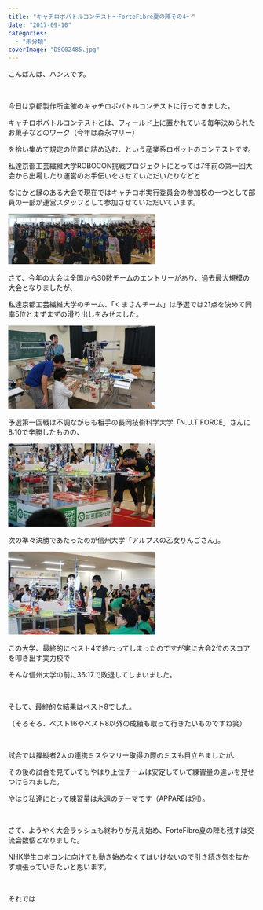 ```yaml
---
title: "キャチロボバトルコンテスト〜ForteFibre夏の陣その4〜"
date: "2017-09-10"
categories: 
  - "未分類"
coverImage: "DSC02485.jpg"
---
```


こんばんは、ハンスです。

 

今日は京都製作所主催のキャチロボバトルコンテストに行ってきました。

キャチロボバトルコンテストとは、フィールド上に置かれている毎年決められたお菓子などのワーク（今年は森永マリー）

を拾い集めて規定の位置に詰め込む、という産業系ロボットのコンテストです。

私達京都工芸繊維大学ROBOCON挑戦プロジェクトにとっては7年前の第一回大会から出場したり運営のお手伝いをさせていただいたりなどと

なにかと縁のある大会で現在ではキャチロボ実行委員会の参加校の一つとして部員の一部が運営スタッフとして参加させていただいています。

[![](images/DSC02467-300x103.jpg)](http://www.fortefibre.net/blog/wp-content/uploads/2017/09/DSC02467.jpg)

さて、今年の大会は全国から30数チームのエントリーがあり、過去最大規模の大会となりましたが、

私達京都工芸繊維大学のチーム、「くまさんチーム」は予選では21点を決めて同率5位とまずまずの滑り出しをみせました。

[![](images/DSC02428-300x169.jpg)](http://www.fortefibre.net/blog/wp-content/uploads/2017/09/DSC02428.jpg)

予選第一回戦は不調ながらも相手の長岡技術科学大学「N.U.T.FORCE」さんに8:10で辛勝したものの、

[![](images/DSC02508-300x169.jpg)](http://www.fortefibre.net/blog/wp-content/uploads/2017/09/DSC02508.jpg)

次の準々決勝であたったのが信州大学「アルプスの乙女りんごさん」。

[![](images/DSC02485-300x169.jpg)](http://www.fortefibre.net/blog/wp-content/uploads/2017/09/DSC02485.jpg)

この大学、最終的にベスト4で終わってしまったのですが実に大会2位のスコアを叩き出す実力校で

そんな信州大学の前に36:17で敗退してしまいました。

 

そして、最終的な結果はベスト8でした。

（そろそろ、ベスト16やベスト8以外の成績も取って行きたいものですね笑）

 

試合では操縦者2人の連携ミスやマリー取得の際のミスも目立ちましたが、

その後の試合を見ていてもやはり上位チームは安定していて練習量の違いを見せつけられました。

やはり私達にとって練習量は永遠のテーマです（APPAREは別）。

 

さて、ようやく大会ラッシュも終わりが見え始め、ForteFibre夏の陣も残すは交流会数個となりました。

NHK学生ロボコンに向けても動き始めなくてはいけないので引き続き気を抜かず頑張っていきたいと思います。

 

それでは
